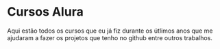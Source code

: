 # Cursos Alura
Aqui estão todos os cursos que eu já fiz durante os útlimos anos que me ajudaram a fazer os projetos que tenho no github entre outros trabalhos.
